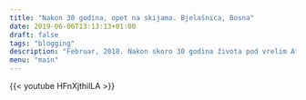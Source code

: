 ```yaml
---
title: "Nakon 30 godina, opet na skijama. Bjelašnica, Bosna"
date: 2019-06-06T13:13:13+01:00
draft: false
tags: "blogging"
description: "Februar, 2018. Nakon skoro 30 godina života pod vrelim Afričkim suncem, vratio sam se na skijanje. Naravno, na planini Bjelašnici koja se nalazi na oko 28km od Sarajeva u Bosni. Ako ne tamo, gde onda? Kratak video koji je napravila moja žena."
menu: "main"
---
```


{{< youtube HFnXjthilLA >}}